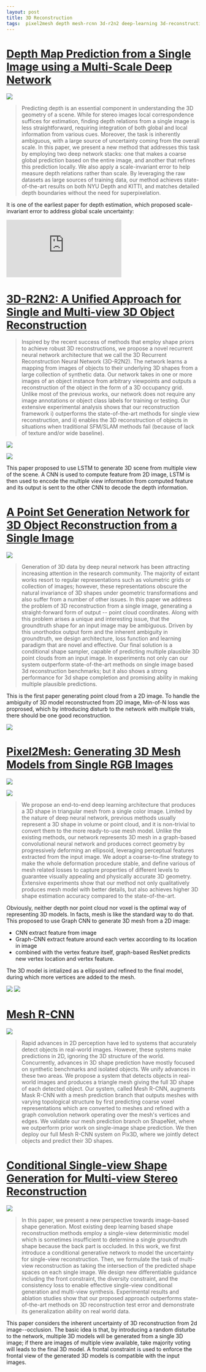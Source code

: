 ```yaml
---
layout: post
title: 3D Reconstruction
tags:  pixel2mesh depth mesh-rcnn 3d-r2n2 deep-learning 3d-reconstruction
---
```


# [Depth Map Prediction from a Single Image using a Multi-Scale Deep Network](https://papers.nips.cc/paper/5539-depth-map-prediction-from-a-single-image-using-a-multi-scale-deep-network.pdf)

![](https://mmbiz.qpic.cn/mmbiz_jpg/yNnalkXE7oX8HdKQiaQRBCVvDergu7X2tZCFBZYib9jR6Z3stKjtWdSnhYz6AibCqwgnLeyG2ZGswFYEUb91OJK6A/640?wx_fmt=jpeg&tp=webp&wxfrom=5&wx_lazy=1&wx_co=1)

> Predicting depth is an essential component in understanding the 3D geometry of a scene. While for stereo images local correspondence suffices for estimation, finding depth relations from a single image is less straightforward, requiring integration of both global and local information from various cues. Moreover, the task is inherently ambiguous, with a large source of uncertainty coming from the overall scale. In this paper, we present a new method that addresses this task by employing two deep network stacks: one that makes a coarse global prediction based on the entire image, and another that refines this prediction locally. We also apply a scale-invariant error to help measure depth relations rather than scale. By leveraging the raw datasets as large sources of training data, our method achieves state-of-the-art results on both NYU Depth and KITTI, and matches detailed depth boundaries without the need for superpixelation.

It is one of the earliest paper for depth estimation, which proposed scale-invariant error to address global scale uncertainty:

![$$\ell(y,\hat{y})=\sum_{i,j}{log(\frac{y_i}{y_j})-\log{(\frac{\hat{y}_i}{-\hat{y}_j})}}$$](https://latex.codecogs.com/gif.latex?%5Cell%28y%2C%5Chat%7By%7D%29%3D%5Csum_%7Bi%2Cj%7D%7Blog%28%5Cfrac%7By_i%7D%7By_j%7D%29-%5Clog%7B%28%5Cfrac%7B%5Chat%7By%7D_i%7D%7B-%5Chat%7By%7D_j%7D%29%7D%7D)

# [3D-R2N2: A Unified Approach for Single and Multi-view 3D Object Reconstruction](https://arxiv.org/abs/1604.00449)

> Inspired by the recent success of methods that employ shape priors to achieve robust 3D reconstructions, we propose a novel recurrent neural network architecture that we call the 3D Recurrent Reconstruction Neural Network (3D-R2N2). The network learns a mapping from images of objects to their underlying 3D shapes from a large collection of synthetic data. Our network takes in one or more images of an object instance from arbitrary viewpoints and outputs a reconstruction of the object in the form of a 3D occupancy grid. Unlike most of the previous works, our network does not require any image annotations or object class labels for training or testing. Our extensive experimental analysis shows that our reconstruction framework i) outperforms the state-of-the-art methods for single view reconstruction, and ii) enables the 3D reconstruction of objects in situations when traditional SFM/SLAM methods fail (because of lack of texture and/or wide baseline).

![](https://mmbiz.qpic.cn/mmbiz_jpg/yNnalkXE7oX8HdKQiaQRBCVvDergu7X2tNdNe4yjwsme9qDu1phx0giaoL9zr4z4fDialOImNjBBa91TGNXrfGJMQ/640?wx_fmt=jpeg&tp=webp&wxfrom=5&wx_lazy=1&wx_co=1)

![](https://mmbiz.qpic.cn/mmbiz_jpg/yNnalkXE7oX8HdKQiaQRBCVvDergu7X2tgvFZ4ppBvaVOeO1Tk4xhPKm1nCU6Be3wfspczyyEdGyIj5D11ZuLog/640?wx_fmt=jpeg&tp=webp&wxfrom=5&wx_lazy=1&wx_co=1)

This paper proposed to use LSTM to generate 3D scene from multiple view of the scene. A CNN is used to compute feature from 2D image, LSTM is then used to encode the multiple view information from computed feature and its output is sent to the other CNN to decode the depth information.

# [A Point Set Generation Network for 3D Object Reconstruction from a Single Image](https://arxiv.org/abs/1612.00603)

![](https://mmbiz.qpic.cn/mmbiz_jpg/yNnalkXE7oX8HdKQiaQRBCVvDergu7X2tuoErHhicXDDVhoe0gNSSdqoDuERAF9evBpyBicIo9w96ibof92Uu95jkw/640?wx_fmt=jpeg&tp=webp&wxfrom=5&wx_lazy=1&wx_co=1)

> Generation of 3D data by deep neural network has been attracting increasing attention in the research community. The majority of extant works resort to regular representations such as volumetric grids or collection of images; however, these representations obscure the natural invariance of 3D shapes under geometric transformations and also suffer from a number of other issues. In this paper we address the problem of 3D reconstruction from a single image, generating a straight-forward form of output -- point cloud coordinates. Along with this problem arises a unique and interesting issue, that the groundtruth shape for an input image may be ambiguous. Driven by this unorthodox output form and the inherent ambiguity in groundtruth, we design architecture, loss function and learning paradigm that are novel and effective. Our final solution is a conditional shape sampler, capable of predicting multiple plausible 3D point clouds from an input image. In experiments not only can our system outperform state-of-the-art methods on single image based 3d reconstruction benchmarks; but it also shows a strong performance for 3d shape completion and promising ability in making multiple plausible predictions.

This is the first paper generating point cloud from a 2D image. To handle the ambiguity of 3D model reconstructed from 2D image, Min-of-N loss was proprosed, which by introducing disturb to the network with multiple trials, there should be one good reconstruction.

![](https://mmbiz.qpic.cn/mmbiz_jpg/yNnalkXE7oX8HdKQiaQRBCVvDergu7X2tNK7IpSBiayyqRcLKkniaPvA9C3SrpTOu4jSxzKYzicn8aHBVO9C8Aux2w/640?wx_fmt=jpeg&tp=webp&wxfrom=5&wx_lazy=1&wx_co=1)

# [Pixel2Mesh: Generating 3D Mesh Models from Single RGB Images](https://arxiv.org/abs/1804.01654)

![](https://mmbiz.qpic.cn/mmbiz_jpg/yNnalkXE7oX8HdKQiaQRBCVvDergu7X2tAbU1bT0GaPiaCQUL60ibPdWdwadUHP4dnrPD5Ne3jHibuRmIxASZGOB4g/640?wx_fmt=jpeg&tp=webp&wxfrom=5&wx_lazy=1&wx_co=1)

![](https://mmbiz.qpic.cn/mmbiz_jpg/yNnalkXE7oX8HdKQiaQRBCVvDergu7X2tjGySQzZcT1lqJM29IjkB07AVos8Qo0XHuDAbLROlKyamLeLhSWy55A/640?wx_fmt=jpeg&tp=webp&wxfrom=5&wx_lazy=1&wx_co=1)

> We propose an end-to-end deep learning architecture that produces a 3D shape in triangular mesh from a single color image. Limited by the nature of deep neural network, previous methods usually represent a 3D shape in volume or point cloud, and it is non-trivial to convert them to the more ready-to-use mesh model. Unlike the existing methods, our network represents 3D mesh in a graph-based convolutional neural network and produces correct geometry by progressively deforming an ellipsoid, leveraging perceptual features extracted from the input image. We adopt a coarse-to-fine strategy to make the whole deformation procedure stable, and define various of mesh related losses to capture properties of different levels to guarantee visually appealing and physically accurate 3D geometry. Extensive experiments show that our method not only qualitatively produces mesh model with better details, but also achieves higher 3D shape estimation accuracy compared to the state-of-the-art.

Obviously, neither depth nor point cloud nor voxel is the optimal way of representing 3D models. In facts, mesh is like the standard way to do that. This proposed to use Graph CNN to generate 3D mesh from a 2D image:
- CNN extract feature from image
- Graph-CNN extract feature around each vertex according to its location in image
- combined with the vertex feature itself, graph-based ResNet predicts new vertex location and vertex feature.

The 3D model is intialized as a ellipsoid and refined to the final model, during which more vertices are added to the mesh.

![](https://mmbiz.qpic.cn/mmbiz_jpg/yNnalkXE7oX8HdKQiaQRBCVvDergu7X2tAwS8ZC3GeRWyuJUWztKblMTciaibGyAufQ1XTTBTggv71Fzz28MPodaQ/640?wx_fmt=jpeg&tp=webp&wxfrom=5&wx_lazy=1&wx_co=1)
![](https://mmbiz.qpic.cn/mmbiz_jpg/yNnalkXE7oX8HdKQiaQRBCVvDergu7X2tX7gPC2FN7SicnlXibc7mr4icWfhPbLbnhquvusSSaupo2Qvwb31xibaSkQ/640?wx_fmt=jpeg&tp=webp&wxfrom=5&wx_lazy=1&wx_co=1)

# [Mesh R-CNN](https://arxiv.org/abs/1906.02739)

![](https://mmbiz.qpic.cn/mmbiz_jpg/yNnalkXE7oX8HdKQiaQRBCVvDergu7X2tniaWIRJxVewq9Ho8ziaoiarInnEWkYOg5XO6eRLIZ05Xh5NNXXTBoiczWw/640?wx_fmt=jpeg&tp=webp&wxfrom=5&wx_lazy=1&wx_co=1)

> Rapid advances in 2D perception have led to systems that accurately detect objects in real-world images. However, these systems make predictions in 2D, ignoring the 3D structure of the world. Concurrently, advances in 3D shape prediction have mostly focused on synthetic benchmarks and isolated objects. We unify advances in these two areas. We propose a system that detects objects in real-world images and produces a triangle mesh giving the full 3D shape of each detected object. Our system, called Mesh R-CNN, augments Mask R-CNN with a mesh prediction branch that outputs meshes with varying topological structure by first predicting coarse voxel representations which are converted to meshes and refined with a graph convolution network operating over the mesh's vertices and edges. We validate our mesh prediction branch on ShapeNet, where we outperform prior work on single-image shape prediction. We then deploy our full Mesh R-CNN system on Pix3D, where we jointly detect objects and predict their 3D shapes.

# [Conditional Single-view Shape Generation for Multi-view Stereo Reconstruction](https://arxiv.org/abs/1904.06699)

![](https://mmbiz.qpic.cn/mmbiz_jpg/yNnalkXE7oX8HdKQiaQRBCVvDergu7X2tgiaHrGV4Xs0uRpfu5m74AOvsqdV5Z9R5POKNNSHQm8dOqHniaXC5iadvA/640?wx_fmt=jpeg&tp=webp&wxfrom=5&wx_lazy=1&wx_co=1)

> In this paper, we present a new perspective towards image-based shape generation. Most existing deep learning based shape reconstruction methods employ a single-view deterministic model which is sometimes insufficient to determine a single groundtruth shape because the back part is occluded. In this work, we first introduce a conditional generative network to model the uncertainty for single-view reconstruction. Then, we formulate the task of multi-view reconstruction as taking the intersection of the predicted shape spaces on each single image. We design new differentiable guidance including the front constraint, the diversity constraint, and the consistency loss to enable effective single-view conditional generation and multi-view synthesis. Experimental results and ablation studies show that our proposed approach outperforms state-of-the-art methods on 3D reconstruction test error and demonstrate its generalization ability on real world data.

This paper considers the inherent uncertainty of 3D reconstruction from 2d image--occlusion. The basic idea is that, by introducing a random disturbe to the network, multiple 3D models will be generated from a single 3D image; if there are images of multiple view available, take majority voting will leads to the final 3D model. A frontal constraint is used to enforce the frontal view of the generated 3D models is compatible with the input images.

